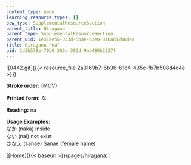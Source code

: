 ```yaml
---
content_type: page
learning_resource_types: []
ocw_type: SupplementalResourceSection
parent_title: Hiragana
parent_type: SupplementalResourceSection
parent_uid: 1e31ae55-033d-5bae-d2e0-816ad12b6dea
title: Hiragana "na"
uid: 1d3b578e-70b6-309a-393d-9ae480b2227f
---
```


![0442.gif]({{< resource_file 2a3169b7-6b36-61c4-435c-fb7b508d4c4e >}})

**Stroke order:** ([MOV](http://www.archive.org/download/MITRES21F.01S10_HIRAGANA_CHARACTERS/0442.mov))

**Printed form:** な

**Reading:** na

**Usage Examples:**  
なか (naka) inside  
ない (nai) not exist  
さなえ (sanae) Sanae (female name)

  
\[[Home]({{< baseurl >}}/pages/hiragana)\]